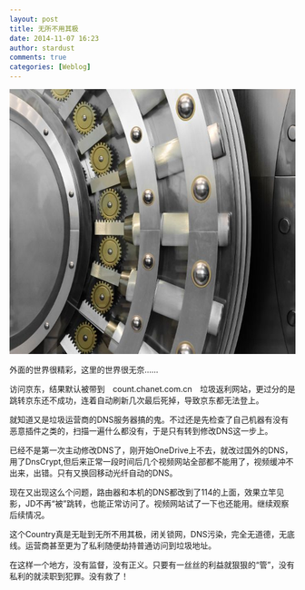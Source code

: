 ```yaml
---
layout: post
title: 无所不用其极
date: 2014-11-07 16:23
author: stardust
comments: true
categories: [Weblog]
---
```

<a href="/wp-content/uploads/2014/11/gate.jpg"><img class="alignnone size-full wp-image-811" src="/wp-content/uploads/2014/11/gate.jpg" alt="gate" width="700" height="467" /></a>

外面的世界很精彩，这里的世界很无奈……

访问京东，结果默认被带到　count.chanet.com.cn　垃圾返利网站，更过分的是跳转京东还不成功，连着自动刷新几次最后死掉，导致京东都无法登上。

就知道又是垃圾运营商的DNS服务器搞的鬼。不过还是先检查了自己机器有没有恶意插件之类的，扫描一遍什么都没有，于是只有转到修改DNS这一步上。

已经不是第一次主动修改DNS了，刚开始OneDrive上不去，就改过国外的DNS，用了DnsCrypt,但后来正常一段时间后几个视频网站全部都不能用了，视频缓冲不出来，出错。只有又换回移动光纤自动的DNS。

现在又出现这么个问题，路由器和本机的DNS都改到了114的上面，效果立竿见影，JD不再“被”跳转，也能正常访问了。视频网站试了一下也还能用。继续观察后续情况。

这个Country真是无耻到无所不用其极，闭关锁网，DNS污染，完全无道德，无底线。运营商甚至更为了私利随便劫持普通访问到垃圾地址。

在这样一个地方，没有监督，没有正义。只要有一丝丝的利益就狠狠的“管”，没有私利的就渎职到犯罪。没有救了！
